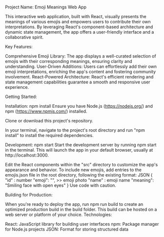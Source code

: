 Project Name: Emoji Meanings Web App

This interactive web application, built with React, visually presents the meanings of various emojis and empowers users to contribute their own interpretations. By leveraging React's component-based architecture and dynamic state management, the app offers a user-friendly interface and a collaborative spirit.

Key Features:

Comprehensive Emoji Library: The app displays a well-curated selection of emojis with their corresponding meanings, ensuring clarity and understanding.
User-Driven Additions: Users can effortlessly add their own emoji interpretations, enriching the app's content and fostering community involvement.
React-Powered Architecture: React's efficient rendering and state management capabilities guarantee a smooth and responsive user experience.

Getting Started:

Installation:
    npm install
Ensure you have Node.js (https://nodejs.org/) and npm (https://www.npmjs.com/) installed.
    
Clone or download this project's repository.

In your terminal, navigate to the project's root directory and run "npm install" to install the required dependencies.

Development:
    npm start
Start the development server by running npm start in the terminal. 
This will launch the app in your default browser, usually at http://localhost:3000.

Edit the React components within the "src" directory to customize the app's appearance and behavior.
To include new emojis, add entries to the emojis.json file in the root directory, following the existing format:
    JSON
    {
  "id" : number
  "emoji": "", >>  emoji photo
  "name" : emoji name
  "meaning": "Smiling face with open eyes"
    }
Use code with caution.

Building for Production:

When you're ready to deploy the app, run npm run build to create an optimized production build in the build folder. This build can be hosted on a web server or platform of your choice.
Technologies:

React: JavaScript library for building user interfaces
npm: Package manager for Node.js projects
JSON: Format for storing structured data